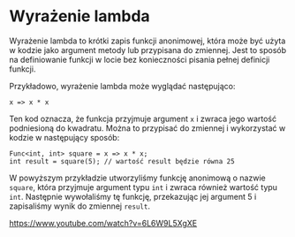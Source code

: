# Wyrażenie lambda 

Wyrażenie lambda to krótki zapis funkcji anonimowej, która może być użyta w kodzie jako argument metody lub przypisana do zmiennej. Jest to sposób na definiowanie funkcji w locie bez konieczności pisania pełnej definicji funkcji.

Przykładowo, wyrażenie lambda może wyglądać następująco:

`x => x * x`

Ten kod oznacza, że funkcja przyjmuje argument `x` i zwraca jego wartość podniesioną do kwadratu. Można to przypisać do zmiennej i wykorzystać w kodzie w następujący sposób:

```
Func<int, int> square = x => x * x;
int result = square(5); // wartość result będzie równa 25

```

W powyższym przykładzie utworzyliśmy funkcję anonimową o nazwie `square`, która przyjmuje argument typu `int` i zwraca również wartość typu `int`. Następnie wywołaliśmy tę funkcję, przekazując jej argument 5 i zapisaliśmy wynik do zmiennej `result`.

https://www.youtube.com/watch?v=6L6W9L5XgXE 